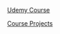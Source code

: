 <a href="https://www.udemy.com/course/web-projects-with-vanilla-javascript/" target="_blank" >Udemy Course </a>

<a href="https://vanillawebprojects.com" target="_blank" >Course Projects </a>

